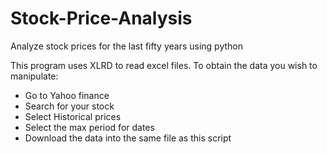 # Stock-Price-Analysis
Analyze stock prices for the last fifty years using python

This program uses XLRD to read excel files. To obtain the data you wish to manipulate:
  - Go to Yahoo finance
  - Search for your stock
  - Select Historical prices
  - Select the max period for dates
  - Download the data into the same file as this script
